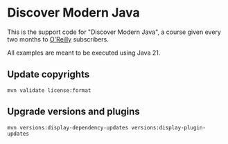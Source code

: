 # Discover Modern Java

This is the support code for "Discover Modern Java", a course given every two
months to [O'Reilly](https://www.oreilly.com/live-training/) subscribers.

All examples are meant to be executed using Java 21.

## Update copyrights

`mvn validate license:format`

## Upgrade versions and plugins

`mvn versions:display-dependency-updates versions:display-plugin-updates`
